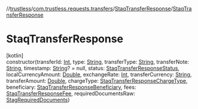 //[trustless](../../../index.md)/[com.trustless.requests.transfers](../index.md)/[StaqTransferResponse](index.md)/[StaqTransferResponse](-staq-transfer-response.md)

# StaqTransferResponse

[kotlin]\
constructor(transferId: [Int](https://kotlinlang.org/api/latest/jvm/stdlib/kotlin/-int/index.html), type: [String](https://kotlinlang.org/api/latest/jvm/stdlib/kotlin/-string/index.html), transferType: [String](https://kotlinlang.org/api/latest/jvm/stdlib/kotlin/-string/index.html), transferNote: [String](https://kotlinlang.org/api/latest/jvm/stdlib/kotlin/-string/index.html), timestamp: [String](https://kotlinlang.org/api/latest/jvm/stdlib/kotlin/-string/index.html)? = null, status: [StaqTransferResponseStatus](../-staq-transfer-response-status/index.md), localCurrencyAmount: [Double](https://kotlinlang.org/api/latest/jvm/stdlib/kotlin/-double/index.html), exchangeRate: [Int](https://kotlinlang.org/api/latest/jvm/stdlib/kotlin/-int/index.html), transferCurrency: [String](https://kotlinlang.org/api/latest/jvm/stdlib/kotlin/-string/index.html), transferAmount: [Double](https://kotlinlang.org/api/latest/jvm/stdlib/kotlin/-double/index.html), chargeType: [StaqTransferResponseChargeType](../-staq-transfer-response-charge-type/index.md), beneficiary: [StaqTransferResponseBeneficiary](../-staq-transfer-response-beneficiary/index.md), fees: [StaqTransferResponseFee](../-staq-transfer-response-fee/index.md), requiredDocumentsRaw: [StagRequiredDocuments](../-stag-required-documents/index.md))
